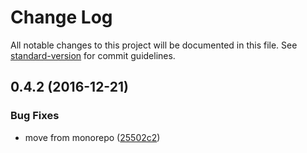 # Change Log

All notable changes to this project will be documented in this file. See [standard-version](https://github.com/conventional-changelog/standard-version) for commit guidelines.

<a name="0.4.2"></a>
## 0.4.2 (2016-12-21)


### Bug Fixes

* move from monorepo ([25502c2](https://github.com/paeckchen/paeckchen-cli/commit/25502c2))
